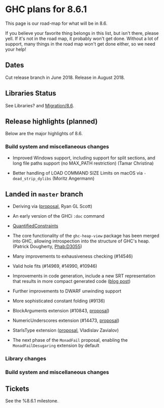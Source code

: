 # GHC plans for 8.6.1

This page is our road-map for what will be in 8.6.  


If you believe your favorite thing belongs in this list, but isn't there, please yell.  If it's not in the road map, it probably won't get done.  Without a lot of support, many things in the road map won't get done either, so we need your help!

## Dates


Cut release branch in June 2018. Release in August 2018.

## Libraries Status


See Libraries? and [Migration/8.6](/migration/8.6).

## Release highlights (planned)


Below are the major highlights of 8.6.

### Build system and miscellaneous changes

- Improved Windows support, including support for split sections, and long file paths support (no MAX_PATH restriction) (Tamar Christina)

- Better handling of LOAD COMMAND SIZE Limits on macOS via `-dead_strip_dylibs` (Moritz Angermann)

## Landed in `master` branch

- Deriving via ([proposal](https://github.com/Icelandjack/ghc-proposals/blob/239cfc8ef532db95f15ea392e073061f04273d8e/proposals/0000-deriving-via.rst), Ryan GL Scott)

- An early version of the GHCi `:doc` command

- [QuantifiedConstraints](quantified-constraints)

- The core functionality of the `ghc-heap-view` package has been merged into GHC, allowing introspection into the structure of GHC's heap. (Patrick Dougherty, [Phab:D3055](https://phabricator.haskell.org/D3055))

- Many improvements to exhausiveness checking (#14546)

- Valid hole fits (#14969, #14990, #10946)

- Improvements in code generation, include a new SRT representation that results in more compact generated code ([blog post](http://simonmar.github.io/posts/2018-06-22-New-SRTs.html))

- Further improvements to DWARF unwinding support

- More sophisticated constant folding (#9136)

- BlockArguments extension (#10843, [proposal](https://github.com/ghc-proposals/ghc-proposals/blob/master/proposals/0010-block-arguments.rst))

- NumericUnderscores extension (#14473, [proposal](https://github.com/ghc-proposals/ghc-proposals/blob/master/proposals/0009-numeric-underscores.rst))

- StarIsType extension ([proposal](https://github.com/ghc-proposals/ghc-proposals/blob/master/proposals/0020-no-type-in-type.rst), Vladislav Zavialov)

- The next phase of the `MonadFail` proposal, enabling the `MonadFailDesugaring` extension by default

### Library changes


### Build system and miscellaneous changes


## Tickets

See the %8.6.1 milestone.
  
